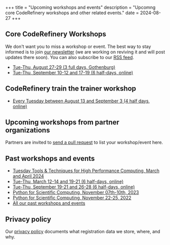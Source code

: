 +++
title = "Upcoming workshops and events"
description = "Upcomng core CodeRefinery workshops and other related events."
date = 2024-08-27
+++

## Core CodeRefinery Workshops

<!-- If you edit this section, also update the date on top of this page. This
is important for RSS feed. -->

We don't want you to miss a workshop or event. The best
way to stay informed is to join [our newsletter](@/about/newsletter.md)
(we are working on reviving it and will post updates there soon).
You can also subscribe to our [RSS feed](/atom.xml).

- [Tue-Thu, August 27-29 (3 full days, Gothenburg)](https://coderefinery.github.io/2024-08-27-gothenburg/)
- [Tue-Thu, September 10-12 and 17-19 (6 half-days, online)](https://coderefinery.github.io/2024-09-10-workshop/)

## CodeRefinery train the trainer workshop

- [Every Tuesday between August 13 and September 3 (4 half days, online)](https://coderefinery.github.io/train-the-trainer/)

## Upcoming workshops from partner organizations

Partners are invited to [send a pull
request](https://github.com/coderefinery/coderefinery.org/edit/main/content/workshops/upcoming.md)
to list your workshop/event here.

## Past workshops and events

- [Tuesday Tools & Techniques for High Performance Computing, March and April 2024](https://scicomp.aalto.fi/training/scip/ttt4hpc-2024/)
- [Tue-Thu, March 12-14 and 19-21 (6 half-days, online)](https://coderefinery.github.io/2024-03-12-workshop/)
- [Tue-Thu, September 19-21 and 26-28 (6 half-days, online)](https://coderefinery.github.io/2023-09-19-workshop/)
- [Python for Scientific Computing, November 07th-10th,
  2023](https://scicomp.aalto.fi/training/scip/python-for-scicomp-2023/)
- [Python for Scientific Computing, November 22-25,
  2022](https://scicomp.aalto.fi/training/scip/python-for-scicomp-2022/)
- [All our past workshops and events](@/workshops/past.md)


## Privacy policy

Our [privacy policy](/privacy-policy/)
documents what registration data we store, where, and why.
